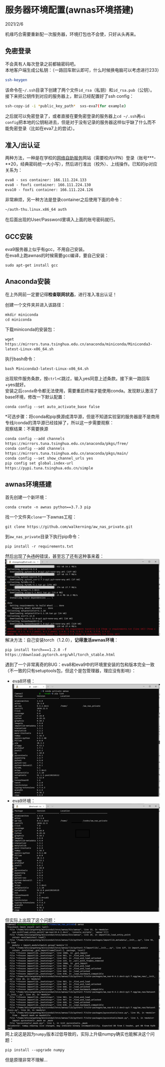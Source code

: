 # 服务器环境配置(awnas环境搭建)

2021/2/6  

机缘巧合需要重新配一次服务器，环境打包也不会使，只好从头再来。

## 免密登录  
不会真有人每次登录之前都输密码吧。  
本地客户端生成公私钥：（一路回车默认即可，什么时候换电脑可以考虑进行233）  

```bash  
ssh-keygen
```  

该命令在`~/.ssh`目录下创建了两个文件`id_rsa`（私钥）和`id_rsa.pub`（公钥）。  
接下来把公钥传到对应的服务器上，默认已经配置好了ssh config：  

```bash  
ssh-copy-id -i *public_key_path*  sxs-eva7(for example)
```  

之后就可以免密登录了，或者直接在要免密登录的服务器上`cd ~/.ssh`再`vi config`把本地的公钥粘进去，但是对于没有记录的服务器这样似乎缺了什么而不能免密登录（比如在eva7上的尝试）。  

## 准入/出认证  
两种方法，一种是在学校的[网络自助服务](http://usereg.tsinghua.edu.cn/main.php)网站（需要校内VPN）登录（账号*\**-**20，经典密码统一大小写），然后进行准出（校外）、上线操作。已知的ip对应关系为：  

```  
eva8 - sxs container: 166.111.224.133
eva8 - foxfi container: 166.111.224.130
eva10 - foxfi container: 166.111.224.126
```  
非常麻烦，另一种方法是登录container之后使用下面的命令：  

```bash  
~/auth-thu.linux.x86_64 auth
```  

在后面出现的User/Password里填入上面的账号密码就行。  

## GCC安装  
eva9服务器上似乎有gcc，不用自己安装。  
在eva8上跑awnas的时候需要gcc编译，要自己安装：  

``` 
sudo apt-get install gcc
```

## Anaconda安装  
在上外网前一定要记得**检查联网状态**，进行准入准出认证！  

创建一个文件夹并进入该路径：  

```  
mkdir miniconda
cd miniconda
```  

下载miniconda的安装包：  

```  
wget https://mirrors.tuna.tsinghua.edu.cn/anaconda/miniconda/Miniconda3-latest-Linux-x86_64.sh
```  

执行bash命令：  

```  
bash Miniconda3-latest-Linux-x86_64.sh
```  

出现软件服务条款，按`ctrl+C`跳过，输入yes同意上述条款。接下来一路回车+yes就好。  
安装之后`conda`命令都无法使用，需要重启终端才能使用conda。发现默认激活了base环境，修改一下默认配置：  

```  
conda config --set auto_activate_base false
```  

*可选步骤：将conda和pip换源成清华源，但是不知道实验室的服务器是不是商用专线/conda的清华源已经挂掉了，所以这一步需要观察：  
观察结果：不需要换源  

```  
conda config --add channels https://mirrors.tuna.tsinghua.edu.cn/anaconda/pkgs/free/
conda config --add channels https://mirrors.tuna.tsinghua.edu.cn/anaconda/pkgs/main/
conda config --set show_channel_urls yes 
pip config set global.index-url https://pypi.tuna.tsinghua.edu.cn/simple
```  

## awnas环境搭建  
首先创建一个新环境：  

```  
conda create -n awnas python==3.7.3 pip
```  

找一个文件夹`clone`一下awnas工程：  

```  
git clone https://github.com/walkerning/aw_nas_private.git
```  

到`aw_nas_private`目录下执行pip命令：  

```  
pip install -r requirements.txt
```  

然后出现了~~久违的~~错误，甚至忘了还有这种事来着：  
![](https://raw.githubusercontent.com/YouCaiJun98/MyPicBed/main/imgs/202102060001.png)  
解决方法：自己安装torch（1.2.0），**记得激活awnas环境**：  

```  
pip install torch===1.2.0 -f https://download.pytorch.org/whl/torch_stable.html
```  

遇到了一个非常离奇的BUG：eva8和eva9中的环境里安装的包和版本完全一致（不一致的只有setuptools包，但这个是包管理器，理应没有影响）：  
* eva8环境：  
    ![](https://raw.githubusercontent.com/YouCaiJun98/MyPicBed/main/imgs/202102060003.png)  
* eva9环境：  
    ![](https://raw.githubusercontent.com/YouCaiJun98/MyPicBed/main/imgs/202102060002.png)  

但实际上出现了这个问题：  
![](https://raw.githubusercontent.com/YouCaiJun98/MyPicBed/main/imgs/202102060004.png)  
网上说这是因为`numpy`版本过低导致的，实际上升级numpy确实也能解决这个问题：  

```  
pip install --upgrade numpy
```  

但是原理非常不理解...  